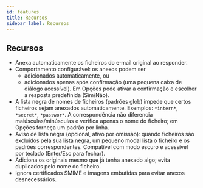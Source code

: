 ```yaml
---
id: features
title: Recursos
sidebar_label: Recursos
---
```


## Recursos

- Anexa automaticamente os ficheiros do e‑mail original ao responder.
- Comportamento configurável: os anexos podem ser
  - adicionados automaticamente, ou
  - adicionados apenas após confirmação (uma pequena caixa de diálogo acessível). Em Opções pode ativar a confirmação e escolher a resposta predefinida (Sim/Não).
- A lista negra de nomes de ficheiros (padrões glob) impede que certos ficheiros sejam anexados automaticamente. Exemplos: `*intern*`, `*secret*`, `*passwor*`.
  A correspondência não diferencia maiúsculas/minúsculas e verifica apenas o nome do ficheiro; em Opções forneça um padrão por linha.
- Aviso de lista negra (opcional, ativo por omissão): quando ficheiros são excluídos pela sua lista negra, um pequeno modal lista o ficheiro e os padrões correspondentes. Compatível com modo escuro e acessível por teclado (Enter/Esc para fechar).
- Adiciona os originais mesmo que já tenha anexado algo; evita duplicados pelo nome do ficheiro.
- Ignora certificados SMIME e imagens embutidas para evitar anexos desnecessários.
